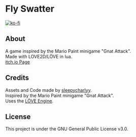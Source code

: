 # Fly Swatter

[![ko-fi](https://www.ko-fi.com/img/githubbutton_sm.svg)](https://ko-fi.com/Y8Y11Y0ET)

## About

A game inspired by the Mario Paint minigame "Gnat Attack".  
Made with LOVE2D/LÖVE in lua.  
[itch.io Page](sleepycharlyy.itch.io/fly-swatter)  

## Credits

Assets and Code made by [sleepycharlyy](https://github.com/sleepycharlyy).  
Inspired by the Mario Paint minigame  "Gnat Attack".  
Uses the [LÖVE Engine](https://github.com/love2d/love).  

## License

This project is under the GNU General Public License v3.0.
